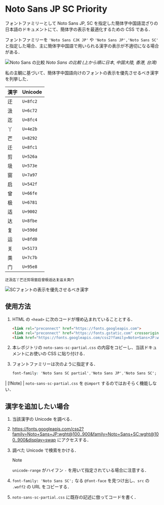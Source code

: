 <link rel="preconnect" href="https://fonts.googleapis.com">
<link rel="preconnect" href="https://fonts.gstatic.com" crossorigin>
<link href="https://fonts.googleapis.com/css2?family=Noto+Sans+JP:wght@100..900&family=Noto+Sans+SC:wght@100..900&display=swap" rel="stylesheet">

# Noto Sans JP SC Priority

フォントファミリーとして Noto Sans JP, SC を指定した簡体字中国語混ざりの日本語のドキュメントにて、簡体字の表示を最適化するための CSS である．

フォントファミリーを `'Noto Sans CJK JP'` や `'Noto Sans JP','Noto Sans SC'` と指定した場合、主に簡体字中国語で用いられる漢字の表示が不適切になる場合がある．

![Noto Sans の比較](https://github.com/user-attachments/assets/6801eeaa-b771-43ff-a616-de69e9f2aa4f)
*Noto Sans の比較 (上から順に日本, 中国大陸, 香港, 台湾)*

私の主観に基づいて、簡体字中国語向けのフォントの表示を優先させるべき漢字を列挙した．

| 漢字 | Unicode  |
| ---- | -------- |
| 迂   | `U+8fc2` |
| 汲   | `U+6c72` |
| 迄   | `U+8fc4` |
| 丫   | `U+4e2b` |
| 芒   | `U+8292` |
| 迁   | `U+8fc1` |
| 剪   | `U+526a` |
| 圾   | `U+573e` |
| 窗   | `U+7a97` |
| 启   | `U+542f` |
| 曾   | `U+66fe` |
| 极   | `U+6781` |
| 适   | `U+9002` |
| 达   | `U+8fbe` |
| 复   | `U+590d` |
| 运   | `U+8fd0` |
| 关   | `U+5173` |
| 类   | `U+7c7b` |
| 门   | `U+95e8` |

```text
迂汲迄丫芒迁剪圾窗启曾极适达复运关类门
```

![SCフォントの表示を優先させるべき漢字](https://github.com/user-attachments/assets/a0e382a0-3faa-4b69-95e9-c892bab0966d)

## 使用方法

1. HTML の `<head>` に次のコードが埋め込まれていることとする．

   ```html
   <link rel="preconnect" href="https://fonts.googleapis.com">
   <link rel="preconnect" href="https://fonts.gstatic.com" crossorigin>
   <link href="https://fonts.googleapis.com/css2?family=Noto+Sans+JP:wght@100..900&family=Noto+Sans+SC:wght@100..900&display=swap" rel="stylesheet">
   ```

2. 本レポジトリの `noto-sans-sc-partial.css` の内容をコピーし、当該ドキュメントにお使いの CSS に貼り付ける．

3. フォントファミリーは次のように指定する．

   ```css
   font-family: 'Noto Sans SC partial','Noto Sans JP','Noto Sans SC';
   ```

| [!Note]
| `noto-sans-sc-partial.css` を `@import` するのではおそらく機能しない．

## 漢字を追加したい場合

1. 当該漢字の Unicode を調べる．
2. https://fonts.googleapis.com/css2?family=Noto+Sans+JP:wght@100..900&family=Noto+Sans+SC:wght@100..900&display=swap にアクセスする．
3. 調べた Unicode で検索をかける．

   > [!Note]
   > `unicode-range` がハイフン `-` を用いて指定されている場合に注意する．

4. `font-family: 'Noto Sans SC';` なる `@font-face` を見つけ出し、`src` の `.woff2` の URL をコピーする．
5. `noto-sans-sc-partial.css` に既存の記述に倣ってコードを書く．

